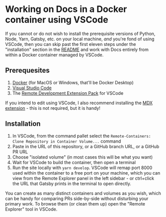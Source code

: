 # Working on Docs in a Docker container using VSCode

If you cannot or do not wish to install the prerequisite versions of Python, Node, Yarn, Gatsby, etc. on your local machine, *and* you're fond of using VSCode, then you can skip past the first eleven steps under the "installation" section in the [README](README.md) and work with Docs entirely from within a Docker container managed by VSCode.

## Prerequesites

1. [Docker](https://docs.docker.com/get-docker/) (for MacOS or Windows, that'll be Docker Desktop)
2. [Visual Studio Code](https://code.visualstudio.com/docs/setup/setup-overview)
3. The [Remote Development Extension Pack](https://marketplace.visualstudio.com/items?itemName=ms-vscode-remote.vscode-remote-extensionpack) for VSCode

If you intend to edit using VSCode, I also recommend installing the [MDX extension](https://marketplace.visualstudio.com/items?itemName=silvenon.mdx) - this is not required, but it is handy!

## Installation

1. In VSCode, from the command pallet select the `Remote-Containers: Clone Repository in Container Volume...` command
2. Paste in the URL of this repository, or a GitHub branch URL, or a GitHub PR URL 
3. Choose "isolated volume" (in most cases this will be what you want) 
4. Wait for VSCode to build the container, then open a terminal
8. Run the site locally with `yarn develop`. VSCode will remap port 8000 used within the container to a free port on your machine, which you can view from the Remote Explorer panel in the left sidebar - or ctrl+click the URL that Gatsby prints in the terminal to open directly.

You can create as many distinct containers and volumes as you wish, which can be handy for comparing PRs side-by-side without disturbing your primary work. To browse them (or clean them up) open the "Remote Explorer" tool in VSCode.


